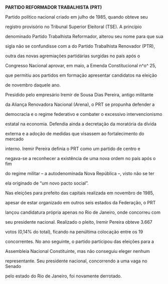 **PARTIDO REFORMADOR TRABALHISTA (PRT)**



Partido político nacional criado em julho de 1985, quando obteve seu

registro provisório no Tribunal Superior Eleitoral (TSE). A princípio

denominado Partido Trabalhista Reformador, alterou seu nome para que sua

sigla não se confundisse com a do Partido Trabalhista Renovador (PTR),

outra das novas agremiações partidárias surgidas no país após o

Congresso Nacional aprovar, em maio, a Emenda Constitucional n^o^ 25,

que permitiu aos partidos em formação apresentar candidatos na eleição

de novembro daquele ano.



Presidido pelo empresário Iremir de Sousa Dias Pereira, antigo militante

da Aliança Renovadora Nacional (Arena), o PRT se propunha defender a

democracia e o regime federativo e combater o excessivo intervencionismo

estatal na economia. Defendia ainda a decretação da moratória da dívida

externa e a adoção de medidas que visassem ao fortalecimento do mercado

interno. Iremir Pereira definia o PRT como um partido de centro e

negava-se a reconhecer a existência de uma nova ordem no país após o fim

do regime militar – a autodenominada Nova República –, visto não se ter

ela originado de “um novo pacto social”.



Nas eleições para prefeito das capitais realizada em novembro de 1985,

apesar de estar organizado em outros seis estados da Federação, o PRT

lançou candidatura própria apenas no Rio de Janeiro, onde concorreu com

seu presidente nacional. Realizado o pleito, Iremir Pereira obteve 3.667

votos (0,14% do total), ficando na penúltima colocação entre os 19

concorrentes. No ano seguinte, o partido participou das eleições para a

Assembleia Nacional Constituinte, mas não conseguiu eleger nenhum

representante. Seu presidente nacional, concorrendo a uma vaga no Senado

pelo estado do Rio de Janeiro, foi novamente derrotado.



